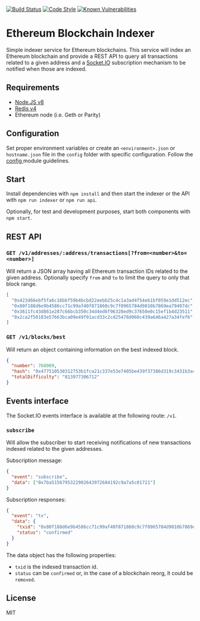 [![Build Status](https://travis-ci.com/autonomoussoftware/ethereum-blockchain-indexer.svg?branch=develop)](https://travis-ci.com/autonomoussoftware/ethereum-blockchain-indexer)
[![Code Style](https://img.shields.io/badge/code%20style-bloq-0063a6.svg)](https://github.com/bloq/eslint-config-bloq)
[![Known Vulnerabilities](https://snyk.io/test/github/autonomoussoftware/ethereum-blockchain-indexer/badge.svg?targetFile=package.json)](https://snyk.io/test/github/autonomoussoftware/ethereum-blockchain-indexer)

# Ethereum Blockchain Indexer

Simple indexer service for Ethereum blockchains. This service will index an Ethereum blockchain and provide a REST API to query all transactions related to a given address and a [Socket.IO](https://socket.io/) subscription mechanism to be notified when those are indexed.

## Requirements

- [Node.JS v8](https://nodejs.org/)
- [Redis v4](https://redis.io/)
- Ethereum node (i.e. Geth or Parity)

## Configuration

Set proper environment variables or create an `<environment>.json` or `hostname.json` file in the `config` folder with specific configuration. Follow the [config ](https://github.com/lorenwest/node-config/) module guidelines.

## Start

Install dependencies with `npm install` and then start the indexer or the API with `npm run indexer` or `npm run api`.

Optionally, for test and development purposes, start both components with `npm start`.

## REST API

### `GET /v1/addresses/:address/transactions[?from=<number>&to=<number>]`

Will return a JSON array having all Ethereum transaction IDs related to the given address. Optionally specify `from` and `to` to limit the query to only that block range.

```json
[
  "0x423d66ebf5fa6c16bbf59b4bcbd22eebb25c4c1a3ad4f54eb1bf059e1dd512ec",
  "0x80f188d6e9b4586cc71c99af40f871860c9c7f0965784d9010b7869ea79497dc",
  "0x3611fc43d861e287c66bcb350c34d4ed6f96328ed9c37650e0c15ef1b4d23511",
  "0x2ca2f50183e57663bca09e49f01acd33c2cd25478d060c439a646a427a34fef6"
]
```

### `GET /v1/blocks/best`

Will return an object containing information on the best indexed block.

```json
{
  "number": 768009,
  "hash": "0x477510530312753b1fca21c337e53e7405be439f37386d319c3431b3ac96875c",
  "totalDifficulty": "813977306712"
}
```

## Events interface

The Socket.IO events interface is available at the following route: `/v1`.

### `subscribe`

Will allow the subscriber to start receiving notifications of new transactions indexed related to the given addresses.

Subscription message:

```json
{
  "event": "subscribe",
  "data": ["0x7ba5156795322902643972684192c9a7a5c01721"]
}
```

Subscription responses:

```json
{
  "event": "tx",
  "data": {
    "txid": "0x80f188d6e9b4586cc71c99af40f871860c9c7f0965784d9010b7869ea79497dc",
    "status": "confirmed"
  }
}
```

The data object has the following properties:

- `txid` is the indexed transaction id.
- `status` can be `confirmed` or, in the case of a blockchain reorg, it could be `removed`.

## License

MIT
